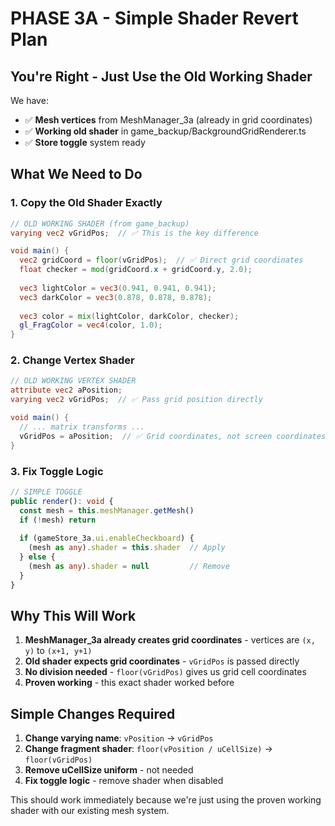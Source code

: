 # PHASE 3A - Simple Shader Revert Plan

## **You're Right - Just Use the Old Working Shader**

We have:
- ✅ **Mesh vertices** from MeshManager_3a (already in grid coordinates)
- ✅ **Working old shader** in game_backup/BackgroundGridRenderer.ts
- ✅ **Store toggle** system ready

## **What We Need to Do**

### **1. Copy the Old Shader Exactly**
```glsl
// OLD WORKING SHADER (from game_backup)
varying vec2 vGridPos;  // ✅ This is the key difference

void main() {
  vec2 gridCoord = floor(vGridPos);  // ✅ Direct grid coordinates
  float checker = mod(gridCoord.x + gridCoord.y, 2.0);
  
  vec3 lightColor = vec3(0.941, 0.941, 0.941);
  vec3 darkColor = vec3(0.878, 0.878, 0.878);
  
  vec3 color = mix(lightColor, darkColor, checker);
  gl_FragColor = vec4(color, 1.0);
}
```

### **2. Change Vertex Shader**
```glsl
// OLD WORKING VERTEX SHADER
attribute vec2 aPosition;
varying vec2 vGridPos;  // ✅ Pass grid position directly

void main() {
  // ... matrix transforms ...
  vGridPos = aPosition;  // ✅ Grid coordinates, not screen coordinates
}
```

### **3. Fix Toggle Logic**
```typescript
// SIMPLE TOGGLE
public render(): void {
  const mesh = this.meshManager.getMesh()
  if (!mesh) return
  
  if (gameStore_3a.ui.enableCheckboard) {
    (mesh as any).shader = this.shader  // Apply
  } else {
    (mesh as any).shader = null         // Remove
  }
}
```

## **Why This Will Work**

1. **MeshManager_3a already creates grid coordinates** - vertices are `(x, y)` to `(x+1, y+1)`
2. **Old shader expects grid coordinates** - `vGridPos` is passed directly
3. **No division needed** - `floor(vGridPos)` gives us grid cell coordinates
4. **Proven working** - this exact shader worked before

## **Simple Changes Required**

1. **Change varying name**: `vPosition` → `vGridPos`
2. **Change fragment shader**: `floor(vPosition / uCellSize)` → `floor(vGridPos)`
3. **Remove uCellSize uniform** - not needed
4. **Fix toggle logic** - remove shader when disabled

This should work immediately because we're just using the proven working shader with our existing mesh system.